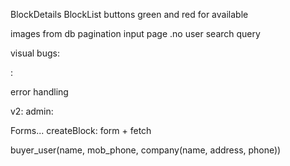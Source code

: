 BlockDetails
BlockList buttons
green and red for available

images from db
pagination input page .no
user search query

visual bugs:

:

error handling

v2:
admin:

Forms...
createBlock: form + fetch

buyer_user(name, mob_phone, company(name, address, phone))